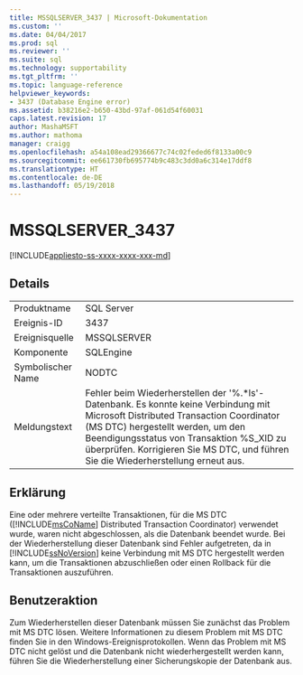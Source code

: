 ```yaml
---
title: MSSQLSERVER_3437 | Microsoft-Dokumentation
ms.custom: ''
ms.date: 04/04/2017
ms.prod: sql
ms.reviewer: ''
ms.suite: sql
ms.technology: supportability
ms.tgt_pltfrm: ''
ms.topic: language-reference
helpviewer_keywords:
- 3437 (Database Engine error)
ms.assetid: b38216e2-b650-43bd-97af-061d54f60031
caps.latest.revision: 17
author: MashaMSFT
ms.author: mathoma
manager: craigg
ms.openlocfilehash: a54a108ead29366677c74c02feded6f8133a00c9
ms.sourcegitcommit: ee661730fb695774b9c483c3dd0a6c314e17ddf8
ms.translationtype: HT
ms.contentlocale: de-DE
ms.lasthandoff: 05/19/2018
---
```

# <a name="mssqlserver3437"></a>MSSQLSERVER_3437
[!INCLUDE[appliesto-ss-xxxx-xxxx-xxx-md](../../includes/appliesto-ss-xxxx-xxxx-xxx-md.md)]
  
## <a name="details"></a>Details  
  
|||  
|-|-|  
|Produktname|SQL Server|  
|Ereignis-ID|3437|  
|Ereignisquelle|MSSQLSERVER|  
|Komponente|SQLEngine|  
|Symbolischer Name|NODTC|  
|Meldungstext|Fehler beim Wiederherstellen der '%.*ls'-Datenbank. Es konnte keine Verbindung mit Microsoft Distributed Transaction Coordinator (MS DTC) hergestellt werden, um den Beendigungsstatus von Transaktion %S_XID zu überprüfen. Korrigieren Sie MS DTC, und führen Sie die Wiederherstellung erneut aus.|  
  
## <a name="explanation"></a>Erklärung  
Eine oder mehrere verteilte Transaktionen, für die MS DTC ([!INCLUDE[msCoName](../../includes/msconame-md.md)] Distributed Transaction Coordinator) verwendet wurde, waren nicht abgeschlossen, als die Datenbank beendet wurde. Bei der Wiederherstellung dieser Datenbank sind Fehler aufgetreten, da in [!INCLUDE[ssNoVersion](../../includes/ssnoversion-md.md)] keine Verbindung mit MS DTC hergestellt werden kann, um die Transaktionen abzuschließen oder einen Rollback für die Transaktionen auszuführen.  
  
## <a name="user-action"></a>Benutzeraktion  
Zum Wiederherstellen dieser Datenbank müssen Sie zunächst das Problem mit MS DTC lösen. Weitere Informationen zu diesem Problem mit MS DTC finden Sie in den Windows-Ereignisprotokollen. Wenn das Problem mit MS DTC nicht gelöst und die Datenbank nicht wiederhergestellt werden kann, führen Sie die Wiederherstellung einer Sicherungskopie der Datenbank aus.  
  
